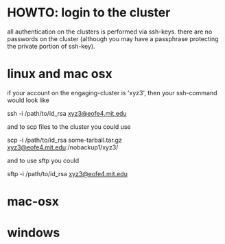 HOWTO: login to the cluster
===========================

all authentication on the clusters is performed via ssh-keys. 
there are no passwords on the cluster (although you may have
a passphrase protecting the private portion of ssh-key). 


# linux and mac osx

if your account on the engaging-cluster is 'xyz3', 
then your ssh-command would look like 

  ssh -i /path/to/id_rsa xyz3@eofe4.mit.edu

and to scp files to the cluster you could use

  scp -i /path/to/id_rsa some-tarball.tar.gz xyz3@eofe4.mit.edu:/nobackup1/xyz3/

and to use sftp you could

  sftp -i  /path/to/id_rsa xyz3@eofe4.mit.edu

# mac-osx


# windows

